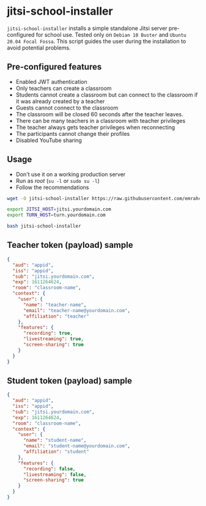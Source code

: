 jitsi-school-installer
======================
`jitsi-school-installer` installs a simple standalone Jitsi server
pre-configured for school use. Tested only on `Debian 10 Buster` and
`Ubuntu 20.04 Focal Fossa`. This script guides the user during the
installation to avoid potential problems.


## Pre-configured features
* Enabled JWT authentication
* Only teachers can create a classroom
* Students cannot create a classroom but can connect to the classroom if it was
  already created by a teacher
* Guests cannot connect to the classroom
* The classroom will be closed 60 seconds after the teacher leaves.
* There can be many teachers in a classroom with teacher privileges
* The teacher always gets teacher privileges when reconnecting
* The participants cannot change their profiles
* Disabled YouTube sharing


## Usage
* Don't use it on a working production server
* Run as _root_ (`su -l` or `sudo su -l`)
* Follow the recommendations

```bash
wget -O jitsi-school-installer https://raw.githubusercontent.com/emrahcom/emrah-tools/main/jitsi/installer/school/jitsi-school-installer

export JITSI_HOST=jitsi.yourdomain.com
export TURN_HOST=turn.yourdomain.com

bash jitsi-school-installer
```


## Teacher token (payload) sample
```json
{
  "aud": "appid",
  "iss": "appid",
  "sub": "jitsi.yourdomain.com",
  "exp": 1611264624,
  "room": "classroom-name",
  "context": {
    "user": {
      "name": "teacher-name",
      "email": "teacher-name@yourdomain.com",
      "affiliation": "teacher"
    },
    "features": {
      "recording": true,
      "livestreaming": true,
      "screen-sharing": true
    }
  }
}
```


## Student token (payload) sample
```json
{
  "aud": "appid",
  "iss": "appid",
  "sub": "jitsi.yourdomain.com",
  "exp": 1611264624,
  "room": "classroom-name",
  "context": {
    "user": {
      "name": "student-name",
      "email": "student-name@yourdomain.com",
      "affiliation": "student"
    },
    "features": {
      "recording": false,
      "livestreaming": false,
      "screen-sharing": true
    }
  }
}
```
